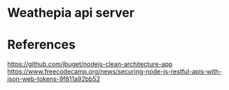 # Weathepia api server


# References
https://github.com/jbuget/nodejs-clean-architecture-app
https://www.freecodecamp.org/news/securing-node-js-restful-apis-with-json-web-tokens-9f811a92bb52
